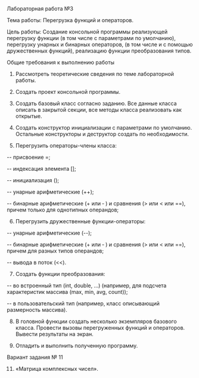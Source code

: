 Лабораторная работа №3

Тема работы: Перегрузка функций и операторов.


Цель работы: Создание консольной программы реализующей перегрузку функции (в том числе с параметрами по умолчанию), перегрузку унарных и бинарных операторов, (в том числе и с помощью дружественных функций), реализацию функции преобразования типов.


Общие требования к выполнению работы

1.    Рассмотреть теоретические сведения по теме лабораторной работы.

2.    Создать проект консольной программы.

3.    Создать базовый класс согласно заданию. Все данные класса описать в закрытой секции, все методы класса реализовать как открытые.

4.    Создать конструктор инициализации с параметрами по умолчанию. Остальные конструкторы и деструктор создать по необходимости.

5.    Перегрузить операторы-члены класса:

-- присвоение =;

-- индексация элемента [];

-- инициализация ();

-- унарные арифметические (++);

-- бинарные арифметические (+ или ‑ ) и сравнения (> или < или ==), причем только для однотипных операндов;

6.    Перегрузить дружественные функции-операторы:

-- унарные арифметические (--);

-- бинарные арифметические (+ или ‑ ) и сравнения (> или < или ==), причем для разных типов операндов;

-- вывода в поток (<<).

7.    Создать функции преобразования:

-- во встроенный тип (int, double, …) (например, для подсчета характеристик массива (max, min, avg, count));

-- в пользовательский тип (например, класс описывающий размерность массива).

8.    В головной функции создать несколько экземпляров базового класса. Провести вызовы перегруженных функций и операторов. Вывести результаты на экран.

9.    Отладить и выполнить полученную программу.




Вариант задания № 11

11.   «Матрица комплексных чисел».

 

 
